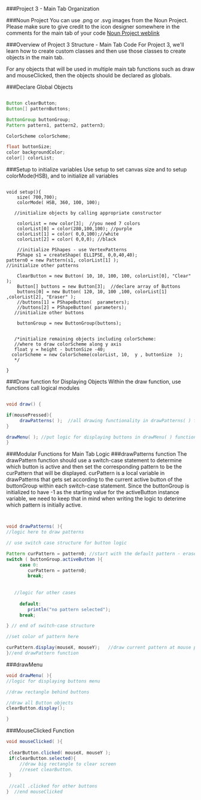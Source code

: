 ###Project 3 - Main Tab Organization

###Noun Project
You can use .png or .svg images from the Noun Project.  Please make sure to give credit to the icon designer somewhere in the comments for the main tab of your code
[Noun Project weblink](https://thenounproject.com/)


###Overview of Project 3 Structure - Main Tab Code
For Project 3, we'll learn how to create custom classes and then use those classes to create objects in the main tab.

For any objects that will be used in multiple main tab functions such as draw and mouseClicked, then the objects should be declared as globals.

###Declare Global Objects

```java

Button clearButton;
Button[] patternButtons;

ButtonGroup buttonGroup;
Pattern pattern1, pattern2, pattern3;

ColorScheme colorScheme;

float buttonSize;
color backgroundColor;
color[] colorList;

```

###Setup to initialize variables
Use setup to set canvas size and to setup colorMode(HSB), and to initialize all variables

```

void setup(){
    size( 700,700);
    colorMode( HSB, 360, 100, 100);
   
   //initialize objects by calling appropriate constructor
    
    colorList = new color[3];  //you need 7 colors
    colorList[0] = color(280,100,100); //purple
    colorList[1] = color( 0,0,100);//white
    colorList[2] = color( 0,0,0); //black
    
    //initialize PShapes - use VertexPatterns
    PShape s1 = createShape( ELLIPSE, 0,0,40,40);
pattern0 = new Pattern(s1, colorList[1] );
//initialize other patterns

    ClearButton = new Button( 10, 10, 100, 100, colorList[0], "Clear" ); 
    Button[] buttons = new Button[3];  //declare array of Buttons
    buttons[0] = new Button( 120, 10, 100 ,100, colorList[1] ,colorList[2], "Eraser" ); 
    //buttons[1] = PShapeButton(  parameters);
    //buttons[2] = PShapeButton( parameters);
   //initialize other buttons
    
    buttonGroup = new ButtonGroup(buttons);


   /*initialize remaining objects including colorScheme:
   //where to draw colorScheme along y axis
   float y = height - buttonSize -40; 
  colorScheme = new ColorScheme(colorList, 10,  y , buttonSize  );
   */
   
}
```

###Draw function for Displaying Objects
Within the draw function, use functions call logical modules 


```java

void draw() {

if(mousePressed){
     drawPatterns( );  //all drawing functionality in drawPatterns( ) function
} 

drawMenu( ); //put logic for displaying buttons in drawMenu( ) function
}


```

###Modular Functions for Main Tab Logic
###drawPatterns function 
The drawPattern function should use a switch-case statement to determine which button is active and then set the corresponding pattern to be the curPattern that will be displayed.
curPattern is a local variable in drawPatterns that gets set according to the current active button of the buttonGroup within each switch-case statement.  Since the buttonGroup is initialized to have -1 as the starting value for the activeButton instance variable, we need to keep that in mind when writing the logic to deterime which pattern is initially active.  


```java


void drawPatterns( ){
//logic here to draw patterns

// use switch case structure for button logic

Pattern curPattern = pattern0; //start with the default pattern - eraser
switch ( buttonGroup.activeButton ){
     case 0:
        curPattern = pattern0;
        break;
        
        
   //logic for other cases
     
     default:
        println("no pattern selected");
     break;

} // end of switch-case structure

//set color of pattern here

curPattern.display(mouseX, mouseY);   //draw current pattern at mouse position
}//end drawPattern function

```



###drawMenu


```java
void drawMenu( ){
//logic for displaying buttons menu

//draw rectangle behind buttons 

//draw all Button objects
clearButton.display();

}

```



###MouseClicked Function

```java
void mouseClicked( ){
 
 clearButton.clicked( mouseX, mouseY );
 if(clearButton.selected){
     //draw big rectangle to clear screen
     //reset clearButton.
 }
 
 //call .clicked for other buttons
}  //end mouseClicked
```

